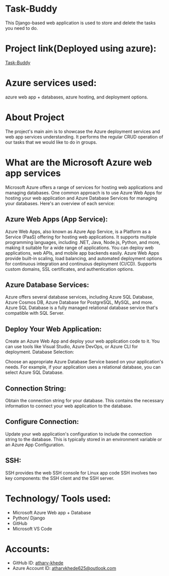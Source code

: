 # Task-Buddy
This Django-based web application is used to store and delete the tasks you need to do.

# Project link(Deployed using azure):
[Task-Buddy](https://yourtaskbuddy.azurewebsites.net)

# Azure services used:
azure web app + databases, azure hosting, and deployment options.

# About Project 
The project's main aim is to showcase the Azure deployment services and web app services understanding. It performs the regular CRUD operation of our tasks that we would like to do in groups.

# What are the Microsoft Azure web app services
Microsoft Azure offers a range of services for hosting web applications and managing databases. One common approach is to use Azure Web Apps for hosting your web application and Azure Database Services for managing your databases. Here's an overview of each service:

 ## Azure Web Apps (App Service):
Azure Web Apps, also known as Azure App Service, is a Platform as a Service (PaaS) offering for hosting web applications.
It supports multiple programming languages, including .NET, Java, Node.js, Python, and more, making it suitable for a wide range of applications.
You can deploy web applications, web APIs, and mobile app backends easily.
Azure Web Apps provide built-in scaling, load balancing, and automated deployment options for continuous integration and continuous deployment (CI/CD).
Supports custom domains, SSL certificates, and authentication options.

## Azure Database Services:
Azure offers several database services, including Azure SQL Database, Azure Cosmos DB, Azure Database for PostgreSQL, MySQL, and more.
Azure SQL Database is a fully managed relational database service that's compatible with SQL Server.

## Deploy Your Web Application:
Create an Azure Web App and deploy your web application code to it. You can use tools like Visual Studio, Azure DevOps, or Azure CLI for deployment.
Database Selection:

Choose an appropriate Azure Database Service based on your application's needs. For example, if your application uses a relational database, you can select Azure SQL Database.

## Connection String:
Obtain the connection string for your database. This contains the necessary information to connect your web application to the database.

## Configure Connection:
Update your web application's configuration to include the connection string to the database. This is typically stored in an environment variable or an Azure App Configuration.

## SSH: 
SSH provides the web SSH console for Linux app code SSH involves two key components: the SSH client and the SSH server.

# Technology/ Tools used:
* Microsoft Azure Web app + Database
* Python/ Django
* GitHub
* Microsoft VS Code

# Accounts:
* GitHub ID: [atharv-khede](https://github.com/atharv-khede)
* Azure Account ID: atharvkhede625@outlook.com 
